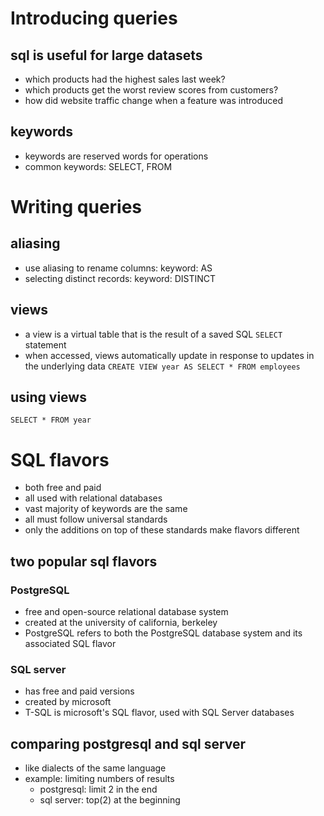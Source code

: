 # Introducing queries
## sql is useful for large datasets
- which products had the highest sales last week?
- which products get the worst review scores from customers?
- how did website traffic change when a feature was introduced

## keywords
- keywords are reserved words for operations
- common keywords: SELECT, FROM

# Writing queries
## aliasing
- use aliasing to rename columns: keyword: AS
- selecting distinct records: keyword: DISTINCT

## views
- a view is a virtual table that is the result of a saved SQL `SELECT` statement
- when accessed, views automatically update in response to updates in the underlying data
`CREATE VIEW year AS SELECT * FROM employees`

## using views
`SELECT * FROM year`

# SQL flavors
- both free and paid
- all used with relational databases
- vast majority of keywords are the same
- all must follow universal standards
- only the additions on top of these standards make flavors different

## two popular sql flavors
### PostgreSQL
- free and open-source relational database system
- created at the university of california, berkeley
- PostgreSQL refers to both the PostgreSQL database system and its associated SQL flavor
### SQL server
- has free and paid versions
- created by microsoft
- T-SQL is microsoft's SQL flavor, used with SQL Server databases

## comparing postgresql and sql server
- like dialects of the same language
- example: limiting numbers of results
  - postgresql: limit 2 in the end
  - sql server: top(2) at the beginning
